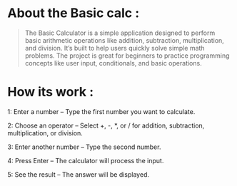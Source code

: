 # About the Basic calc :
> The Basic Calculator is a simple application designed to perform basic arithmetic operations like addition, subtraction, multiplication, and division. It’s built to help users quickly solve simple math problems. 
  The project is great for beginners to practice programming concepts like user input, conditionals, and basic operations.

# How its work :
1: Enter a number – Type the first number you want to calculate.

2: Choose an operator – Select +, -, *, or / for addition, subtraction, multiplication, or division.

3: Enter another number – Type the second number.

4: Press Enter – The calculator will process the input.

5: See the result – The answer will be displayed.




